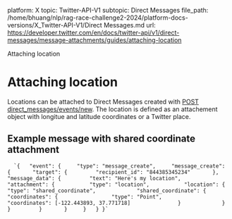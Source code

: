 platform: X
topic: Twitter-API-V1
subtopic: Direct Messages
file_path: /home/bhuang/nlp/rag-race-challenge2-2024/platform-docs-versions/X_Twitter-API-V1/Direct Messages.md
url: https://developer.twitter.com/en/docs/twitter-api/v1/direct-messages/message-attachments/guides/attaching-location

Attaching location

# Attaching location

Locations can be attached to Direct Messages created with [POST direct\_messages/events/new](https://dev.twitter.com/rest/reference/post/direct_messages/events/new). The location is defined as an attachement object with longitue and latitude coordinates or a Twitter place.  

## Example message with shared coordinate attachment

      `{   "event": {     "type": "message_create",     "message_create": {       "target": {         "recipient_id": "844385345234"       },       "message_data": {         "text": "Here's my location",         "attachment": {           "type": "location",           "location": {             "type": "shared_coordinate",             "shared_coordinate": {               "coordinates": {                 "type": "Point",                 "coordinates": [-122.443893, 37.771718]               }             }           }         }       }     }   } }`